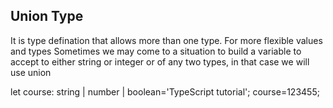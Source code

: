 ## Union Type

It is type defination that allows more than one type. For more flexible values and types
Sometimes we may come to a situation to build a variable to accept to either string or integer or of any two types, in that case we will use union

let course: string | number | boolean='TypeScript tutorial';
course=123455;
